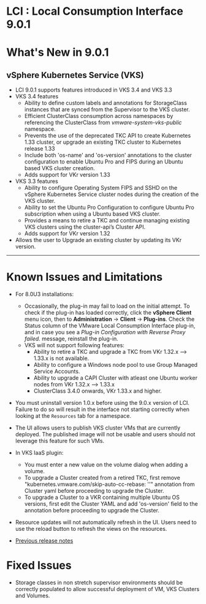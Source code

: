 
# LCI : Local Consumption Interface 9.0.1

# What's New in 9.0.1
## vSphere Kubernetes Service (VKS)
- LCI 9.0.1 supports features introduced in VKS 3.4 and VKS 3.3
- VKS 3.4 features
    - Ability to define custom labels and annotations for StorageClass instances that are synced from the Supervisor to the VKS cluster.
    - Efficient ClusterClass consumption across namespaces by referencing the ClusterClass from _vmware-system-vks-public_ namespace.
    - Prevents the use of the deprecated TKC API to create Kubernetes 1.33 cluster, or upgrade an existing TKC cluster to Kubernetes release 1.33
    - Include both 'os-name' and 'os-version' annotations to the cluster configuration to enable Ubuntu Pro and FIPS during an Ubuntu based VKS cluster creation.
    - Adds support for VKr version 1.33
- VKS 3.3 features
    - Ability to configure Operating System FIPS and SSHD on the vSphere Kubernetes Service cluster nodes during the creation of the VKS cluster.
    - Ability to set the Ubuntu Pro Configuration to configure Ubuntu Pro subscription when using a Ubuntu based VKS cluster.
    - Provides a means to retire a TKC and continue managing existing VKS clusters using the cluster-api’s Cluster API.
    - Adds support for VKr version 1.32
- Allows the user to Upgrade an existing cluster by updating its VKr version.
--- 

# Known Issues and Limitations

- For 8.0U3 installations: 
    - Occasionally, the plug-in may fail to load on the initial attempt. To check if the plug-in has loaded correctly, click the **vSphere Client** menu icon, then to **Administration** -> **Client** -> **Plug-ins**. Check the Status column of the VMware Local Consumption Interface plug-in, and in case you see a *Plug-in Configuration with Reverse Proxy failed.* message, reinstall the plug-in.
    - VKS will not support following features:
        - Ability to retire a TKC and upgrade a TKC from VKr 1.32.x --> 1.33.x is not available.
        - Ability to configure a Windows node pool to use Group Managed Service Accounts.
        - Ability to upgrade a CAPI Cluster with atleast one Ubuntu worker nodes from VKr 1.32.x --> 1.33.x
        - ClusterClass 3.4.0 onwards, VKr 1.33.x and higher.

- You must uninstall version 1.0.x before using the 9.0.x version of LCI. Failure to do so will result in the interface not starting correctly when looking at the `Resources` tab for a namespace.

- The UI allows users to publish VKS cluster VMs that are currently deployed. The published image will not be usable and users should not leverage this feature for such VMs.

- In VKS IaaS plugin:
    - You must enter a new value on the volume dialog when adding a volume.
    - To upgrade a Cluster created from a retired TKC, first remove "kubernetes.vmware.com/skip-auto-cc-rebase: ''" annotation from Cluster yaml before proceeding to upgrade the Cluster.
    - To upgrade a Cluster to a VKR containing multiple Ubuntu OS versions, first edit the Cluster YAML and add 'os-version' field to the annotation before proceeding to upgrade the Cluster.

- Resource updates will not automatically refresh in the UI. Users need to use the reload button to refresh the views on the resources.

- [Previous release notes](./Release_Notes_9_0_0.md)

# Fixed Issues

- Storage classes in non stretch supervisor environments should be correctly populated to allow successful deployment of VM, VKS Clusters and Volumes.
